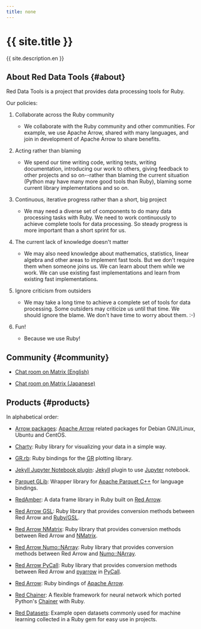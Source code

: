 ```yaml
---
title: none
---
```


<div class="jumbotron">
  <h1>{{ site.title }}</h1>
  <p>{{ site.description.en }}</p>
</div>

## About Red Data Tools {#about}

Red Data Tools is a project that provides data processing tools for Ruby.

Our policies:

  1. Collaborate across the Ruby community

     * We collaborate with the Ruby community and other communities. For example, we use Apache Arrow, shared with many languages, and join in development of Apache Arrow to share benefits.

  2. Acting rather than blaming

     * We spend our time writing code, writing tests, writing documentation, introducing our work to others, giving feedback to other projects and so on--rather than blaming the current situation (Python may have many more good tools than Ruby), blaming some current library implementations and so on.

  3. Continuous, iterative progress rather than a short, big project

     * We may need a diverse set of components to do many data processing tasks with Ruby. We need to work continuously to achieve complete tools for data processing. So steady progress is more important than a short sprint for us.

  4. The current lack of knowledge doesn't matter

     * We may also need knowledge about mathematics, statistics, linear algebra and other areas to implement fast tools. But we don't require them when someone joins us. We can learn about them while we work. We can use existing fast implementations and learn from existing fast implementations.

  5. Ignore criticism from outsiders

     * We may take a long time to achieve a complete set of tools for data processing. Some outsiders may criticize us until that time. We should ignore the blame. We don't have time to worry about them. :-)

  6. Fun!

     * Because we use Ruby!

## Community {#community}

  * [Chat room on Matrix (English)][matrix-en]

  * [Chat room on Matrix (Japanese)][matrix-ja]

## Products {#products}

In alphabetical order:

  * [Arrow packages][arrow-packages]: [Apache Arrow][apache-arrow] related packages for Debian GNU/Linux, Ubuntu and CentOS.

  * [Charty][charty]: Ruby library for visualizing your data in a simple way.

  * [GR.rb][gr-rb]: Ruby bindings for the [GR][gr] plotting library.

  * [Jekyll Jupyter Notebook plugin][jekyll-jupyter-notebook-plugin]: [Jekyll][jekyll] plugin to use [Jupyter][jupyter] notebook.

  * [Parquet GLib][parquet-glib]: Wrapper library for [Apache Parquet C++][apache-parquet-c++] for language bindings.

  * [RedAmber][red_amber]: A data frame library in Ruby built on [Red Arrow][red-arrow].

  * [Red Arrow GSL][red-arrow-gsl]: Ruby library that provides conversion methods between Red Arrow and [Ruby/GSL][ruby-gsl].

  * [Red Arrow NMatrix][red-arrow-nmatrix]: Ruby library that provides conversion methods between Red Arrow and [NMatrix][nmatrix].

  * [Red Arrow Numo::NArray][red-arrow-numo-narray]: Ruby library that provides conversion methods between Red Arrow and [Numo::NArray][numo-narray].

  * [Red Arrow PyCall][red-arrow-pycall]: Ruby library that provides conversion methods between Red Arrow and [pyarrow][pyarrow] in [PyCall][pycall].

  * [Red Arrow][red-arrow]: Ruby bindings of [Apache Arrow][apache-arrow].

  * [Red Chainer][red-chainer]: A flexible framework for neural network which ported Python's [Chainer][chainer] with Ruby.

  * [Red Datasets][red-datasets]: Example open datasets commonly used for machine learning collected in a Ruby gem for easy use in projects.

[apache-arrow]:https://arrow.apache.org/
[apache-parquet-c++]:https://github.com/apache/parquet-cpp
[arrow-packages]:https://github.com/red-data-tools/arrow-packages
[chainer]:https://chainer.org/
[charty]:https://github.com/red-data-tools/charty
[gr-rb]:https://github.com/red-data-tools/GR.rb
[gr]:https://github.com/sciapp/gr
[jekyll-jupyter-notebook-plugin]:https://github.com/red-data-tools/jekyll-jupyter-notebook
[jekyll]:https://jekyllrb.com/
[jupyter]:https://jupyter.org/
[matrix-en]:https://app.element.io/#/room/#red-data-tools_en:gitter.im
[matrix-ja]:https://app.element.io/#/room/#red-data-tools_ja:gitter.im
[nmatrix]:https://github.com/SciRuby/nmatrix
[numo-narray]:https://ruby-numo.github.io/narray/
[parquet-glib]:https://github.com/red-data-tools/parquet-glib
[pyarrow]:http://arrow.apache.org/docs/python/
[pycall]:https://github.com/mrkn/pycall
[red-arrow-gsl]:https://github.com/red-data-tools/red-arrow-gsl
[red-arrow-nmatrix]:https://github.com/red-data-tools/red-arrow-nmatrix
[red-arrow-numo-narray]:https://github.com/red-data-tools/red-arrow-numo-narray
[red-arrow-pycall]:https://github.com/red-data-tools/red-arrow-pycall
[red-arrow]:https://github.com/apache/arrow/tree/master/ruby/red-arrow
[red-chainer]:https://github.com/red-data-tools/red-chainer
[red-datasets]:https://github.com/red-data-tools/red-datasets
[red_amber]:https://github.com/red-data-tools/red_amber
[ruby-gsl]:https://github.com/SciRuby/rb-gsl
